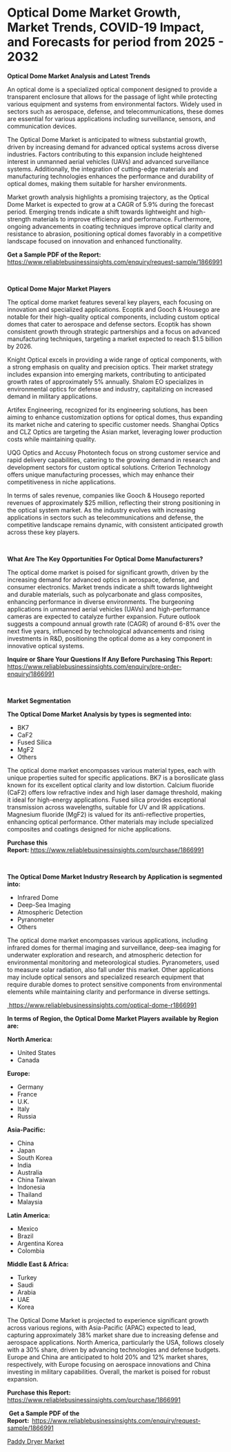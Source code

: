 <p><h1>Optical Dome Market Growth, Market Trends, COVID-19 Impact, and Forecasts for period from 2025 - 2032</h1></p><p><strong>Optical Dome Market Analysis and Latest Trends</strong></p>
<p><p>An optical dome is a specialized optical component designed to provide a transparent enclosure that allows for the passage of light while protecting various equipment and systems from environmental factors. Widely used in sectors such as aerospace, defense, and telecommunications, these domes are essential for various applications including surveillance, sensors, and communication devices.</p><p>The Optical Dome Market is anticipated to witness substantial growth, driven by increasing demand for advanced optical systems across diverse industries. Factors contributing to this expansion include heightened interest in unmanned aerial vehicles (UAVs) and advanced surveillance systems. Additionally, the integration of cutting-edge materials and manufacturing technologies enhances the performance and durability of optical domes, making them suitable for harsher environments.</p><p>Market growth analysis highlights a promising trajectory, as the Optical Dome Market is expected to grow at a CAGR of 5.9% during the forecast period. Emerging trends indicate a shift towards lightweight and high-strength materials to improve efficiency and performance. Furthermore, ongoing advancements in coating techniques improve optical clarity and resistance to abrasion, positioning optical domes favorably in a competitive landscape focused on innovation and enhanced functionality.</p></p>
<p><strong>Get a Sample PDF of the Report:&nbsp;</strong> <a href="https://www.reliablebusinessinsights.com/enquiry/request-sample/1866991?utm_campaign=2809&utm_medium=2&utm_source=Github&utm_content=ia&utm_term=11042025&utm_id=optical-dome">https://www.reliablebusinessinsights.com/enquiry/request-sample/1866991</a></p>
<p>&nbsp;</p>
<p><strong>Optical Dome Major Market Players</strong></p>
<p><p>The optical dome market features several key players, each focusing on innovation and specialized applications. Ecoptik and Gooch & Housego are notable for their high-quality optical components, including custom optical domes that cater to aerospace and defense sectors. Ecoptik has shown consistent growth through strategic partnerships and a focus on advanced manufacturing techniques, targeting a market expected to reach $1.5 billion by 2026.</p><p>Knight Optical excels in providing a wide range of optical components, with a strong emphasis on quality and precision optics. Their market strategy includes expansion into emerging markets, contributing to anticipated growth rates of approximately 5% annually. Shalom EO specializes in environmental optics for defense and industry, capitalizing on increased demand in military applications.</p><p>Artifex Engineering, recognized for its engineering solutions, has been aiming to enhance customization options for optical domes, thus expanding its market niche and catering to specific customer needs. Shanghai Optics and CLZ Optics are targeting the Asian market, leveraging lower production costs while maintaining quality.</p><p>UQG Optics and Accusy Photontech focus on strong customer service and rapid delivery capabilities, catering to the growing demand in research and development sectors for custom optical solutions. Criterion Technology offers unique manufacturing processes, which may enhance their competitiveness in niche applications.</p><p>In terms of sales revenue, companies like Gooch & Housego reported revenues of approximately $25 million, reflecting their strong positioning in the optical system market. As the industry evolves with increasing applications in sectors such as telecommunications and defense, the competitive landscape remains dynamic, with consistent anticipated growth across these key players.</p></p>
<p>&nbsp;</p>
<p><strong>What Are The Key Opportunities For Optical Dome Manufacturers?</strong></p>
<p><p>The optical dome market is poised for significant growth, driven by the increasing demand for advanced optics in aerospace, defense, and consumer electronics. Market trends indicate a shift towards lightweight and durable materials, such as polycarbonate and glass composites, enhancing performance in diverse environments. The burgeoning applications in unmanned aerial vehicles (UAVs) and high-performance cameras are expected to catalyze further expansion. Future outlook suggests a compound annual growth rate (CAGR) of around 6-8% over the next five years, influenced by technological advancements and rising investments in R&D, positioning the optical dome as a key component in innovative optical systems.</p></p>
<p><strong>Inquire or Share Your Questions If Any Before Purchasing This Report:</strong> <a href="https://www.reliablebusinessinsights.com/enquiry/pre-order-enquiry/1866991?utm_campaign=2809&utm_medium=2&utm_source=Github&utm_content=ia&utm_term=11042025&utm_id=optical-dome">https://www.reliablebusinessinsights.com/enquiry/pre-order-enquiry/1866991</a></p>
<p>&nbsp;</p>
<p><strong>Market Segmentation</strong></p>
<p><strong>The Optical Dome Market Analysis by types is segmented into:</strong></p>
<p><ul><li>BK7</li><li>CaF2</li><li>Fused Silica</li><li>MgF2</li><li>Others</li></ul></p>
<p><p>The optical dome market encompasses various material types, each with unique properties suited for specific applications. BK7 is a borosilicate glass known for its excellent optical clarity and low distortion. Calcium fluoride (CaF2) offers low refractive index and high laser damage threshold, making it ideal for high-energy applications. Fused silica provides exceptional transmission across wavelengths, suitable for UV and IR applications. Magnesium fluoride (MgF2) is valued for its anti-reflective properties, enhancing optical performance. Other materials may include specialized composites and coatings designed for niche applications.</p></p>
<p><strong>Purchase this Report:&nbsp;</strong><a href="https://www.reliablebusinessinsights.com/purchase/1866991?utm_campaign=2809&utm_medium=2&utm_source=Github&utm_content=ia&utm_term=11042025&utm_id=optical-dome">https://www.reliablebusinessinsights.com/purchase/1866991</a></p>
<p>&nbsp;</p>
<p><strong>The Optical Dome Market Industry Research by Application is segmented into:</strong></p>
<p><ul><li>Infrared Dome</li><li>Deep-Sea Imaging</li><li>Atmospheric Detection</li><li>Pyranometer</li><li>Others</li></ul></p>
<p><p>The optical dome market encompasses various applications, including infrared domes for thermal imaging and surveillance, deep-sea imaging for underwater exploration and research, and atmospheric detection for environmental monitoring and meteorological studies. Pyranometers, used to measure solar radiation, also fall under this market. Other applications may include optical sensors and specialized research equipment that require durable domes to protect sensitive components from environmental elements while maintaining clarity and performance in diverse settings.</p></p>
<p><a href="https://www.reliablebusinessinsights.com/optical-dome-r1866991?utm_campaign=2809&utm_medium=2&utm_source=Github&utm_content=ia&utm_term=11042025&utm_id=optical-dome">&nbsp;https://www.reliablebusinessinsights.com/optical-dome-r1866991</a></p>
<p><strong>In terms of Region, the Optical Dome Market Players available by Region are:</strong></p>
<p>
    <p> <strong> North America: </strong>
        <ul>
            <li>United States</li>
            <li>Canada</li>
        </ul>
        </p> 
    <p> <strong> Europe: </strong>
        <ul>
            <li>Germany</li>
            <li>France</li>
            <li>U.K.</li>
            <li>Italy</li>
            <li>Russia</li>
        </ul>
        </p> 
    <p> <strong> Asia-Pacific: </strong>
        <ul>
            <li>China</li>
            <li>Japan</li>
            <li>South Korea</li>
            <li>India</li>
            <li>Australia</li>
            <li>China Taiwan</li>
            <li>Indonesia</li>
            <li>Thailand</li>
            <li>Malaysia</li>
        </ul>
        </p> 
    <p> <strong> Latin America: </strong>
        <ul>
            <li>Mexico</li>
            <li>Brazil</li>
            <li>Argentina Korea</li>
            <li>Colombia</li>
        </ul>
        </p> 
    <p> <strong> Middle East & Africa: </strong>
        <ul>
            <li>Turkey</li>
            <li>Saudi</li>
            <li>Arabia</li>
            <li>UAE</li>
            <li>Korea</li>
        </ul>
    </p>
    </p>
<p><p>The Optical Dome Market is projected to experience significant growth across various regions, with Asia-Pacific (APAC) expected to lead, capturing approximately 38% market share due to increasing defense and aerospace applications. North America, particularly the USA, follows closely with a 30% share, driven by advancing technologies and defense budgets. Europe and China are anticipated to hold 20% and 12% market shares, respectively, with Europe focusing on aerospace innovations and China investing in military capabilities. Overall, the market is poised for robust expansion.</p></p>
<p><strong>Purchase this Report: </strong><a href="https://www.reliablebusinessinsights.com/purchase/1866991?utm_campaign=2809&utm_medium=2&utm_source=Github&utm_content=ia&utm_term=11042025&utm_id=optical-dome">https://www.reliablebusinessinsights.com/purchase/1866991</a></p>
<p>&nbsp;<strong>Get a Sample PDF of the Report:&nbsp;&nbsp;</strong><a href="https://www.reliablebusinessinsights.com/enquiry/request-sample/1866991?utm_campaign=2809&utm_medium=2&utm_source=Github&utm_content=ia&utm_term=11042025&utm_id=optical-dome">https://www.reliablebusinessinsights.com/enquiry/request-sample/1866991</a></p>
<p><strong></strong></p>
<p><p><a href="https://github.com/janotjuljo/Market-Research-Report-List-1/blob/main/paddy-dryer-market.md?utm_campaign=2809&utm_medium=2&utm_source=Github&utm_content=ia&utm_term=11042025&utm_id=optical-dome">Paddy Dryer Market</a></p></p>
